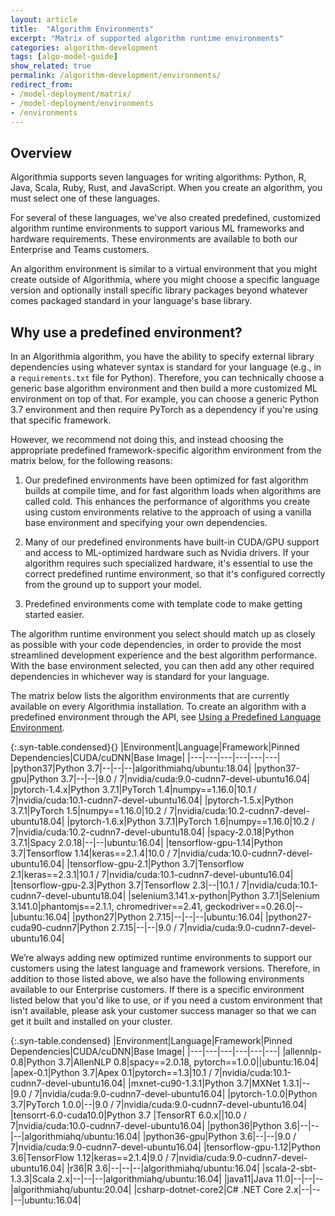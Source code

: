 ```yaml
---
layout: article
title:  "Algorithm Environments"
excerpt: "Matrix of supported algorithm runtime environments"
categories: algorithm-development
tags: [algo-model-guide]
show_related: true
permalink: /algorithm-development/environments/
redirect_from:
- /model-deployment/matrix/
- /model-deployment/environments
- /environments
---
```


## Overview
Algorithmia supports seven languages for writing algorithms: Python, R, Java, Scala, Ruby, Rust, and JavaScript. When you create an algorithm, you must select one of these languages.

For several of these languages, we've also created predefined, customized algorithm runtime environments to support various ML frameworks and hardware requirements. These environments are available to both our Enterprise and Teams customers.

An algorithm environment is similar to a virtual environment that you might create outside of Algorithmia, where you might choose a specific language version and optionally install specific library packages beyond whatever comes packaged standard in your language's base library.

## Why use a predefined environment?

In an Algorithmia algorithm, you have the ability to specify external library dependencies using whatever syntax is standard for your language (e.g., in a `requirements.txt` file for Python). Therefore, you can technically choose a generic base algorithm environment and then build a more customized ML environment on top of that. For example, you can choose a generic Python 3.7 environment and then require PyTorch as a dependency if you're using that specific framework.

However, we recommend not doing this, and instead choosing the appropriate predefined framework-specific algorithm environment from the matrix below, for the following reasons:

1. Our predefined environments have been optimized for fast algorithm builds at compile time, and for fast algorithm loads when algorithms are called cold. This enhances the performance of algorithms you create using custom environments relative to the approach of using a vanilla base environment and specifying your own dependencies.

2. Many of our predefined environments have built-in CUDA/GPU support and access to ML-optimized hardware such as Nvidia drivers. If your algorithm requires such specialized hardware, it's essential to use the correct predefined runtime environment, so that it's configured correctly from the ground up to support your model.

3. Predefined environments come with template code to make getting started easier.

The algorithm runtime environment you select should match up as closely as possible with your code dependencies, in order to provide the most streamlined development experience and the best algorithm performance. With the base environment selected, you can then add any other required dependencies in whichever way is standard for your language.

The matrix below lists the algorithm environments that are currently available on every Algorithmia installation. To create an algorithm with a predefined environment through the API, see [Using a Predefined Language Environment](https://training.algorithmia.com/enterprise-20-2-developing-python-algorithms-in-a-local-ide/698050#predefined-environment).

<div class="syn-styles-supported">
  <div class="syn-table-container scrollable-x" markdown="1">

{:.syn-table.condensed}{}
|Environment|Language|Framework|Pinned Dependencies|CUDA/cuDNN|Base Image|
|---|---|---|---|---|---|
|python37|Python 3.7|--|--|--|algorithmiahq/ubuntu:18.04|
|python37-gpu|Python 3.7|--|--|9.0 / 7|nvidia/cuda:9.0-cudnn7-devel-ubuntu16.04|
|pytorch-1.4.x|Python 3.7.1|PyTorch 1.4|numpy==1.16.0|10.1 / 7|nvidia/cuda:10.1-cudnn7-devel-ubuntu16.04|
|pytorch-1.5.x|Python 3.7.1|PyTorch 1.5|numpy==1.16.0|10.2 / 7|nvidia/cuda:10.2-cudnn7-devel-ubuntu18.04|
|pytorch-1.6.x|Python 3.7.1|PyTorch 1.6|numpy==1.16.0|10.2 / 7|nvidia/cuda:10.2-cudnn7-devel-ubuntu18.04|
|spacy-2.0.18|Python 3.7.1|Spacy 2.0.18|--|--|ubuntu:16.04|
|tensorflow-gpu-1.14|Python 3.7|Tensorflow 1.14|keras==2.1.4|10.0 / 7|nvidia/cuda:10.0-cudnn7-devel-ubuntu16.04|
|tensorflow-gpu-2.1|Python 3.7|Tensorflow 2.1|keras==2.3.1|10.1 / 7|nvidia/cuda:10.1-cudnn7-devel-ubuntu16.04|
|tensorflow-gpu-2.3|Python 3.7|Tensorflow 2.3|--|10.1 / 7|nvidia/cuda:10.1-cudnn7-devel-ubuntu18.04|
|selenium3.141.x-python|Python 3.7.1|Selenium 3.141.0|phantomjs==2.1.1, chromedriver==2.41, geckodriver==0.26.0|--|ubuntu:16.04|
|python27|Python 2.7.15|--|--|--|ubuntu:16.04|
|python27-cuda90-cudnn7|Python 2.7.15|--|--|9.0 / 7|nvidia/cuda:9.0-cudnn7-devel-ubuntu16.04|

  </div>
</div>


We’re always adding new optimized runtime environments to support our customers using the latest language and framework versions. Therefore, in addition to those listed above, we also have the following environments available to our Enterprise customers. If there is a specific environment listed below that you'd like to use, or if you need a custom environment that isn't available, please ask your customer success manager so that we can get it built and installed on your cluster.

<div class="syn-styles-supported">
  <div class="syn-table-container scrollable-x" markdown="1">

{:.syn-table.condensed}
|Environment|Language|Framework|Pinned Dependencies|CUDA/cuDNN|Base Image|
|---|---|---|---|---|---|
|allennlp-0.8|Python 3.7|AllenNLP 0.8|spacy==2.0.18, pytorch==1.0.0||ubuntu:16.04|
|apex-0.1|Python 3.7|Apex 0.1|pytorch==1.3|10.1 / 7|nvidia/cuda:10.1-cudnn7-devel-ubuntu16.04|
|mxnet-cu90-1.3.1|Python 3.7|MXNet 1.3.1|--|9.0 / 7|nvidia/cuda:9.0-cudnn7-devel-ubuntu16.04|
|pytorch-1.0.0|Python 3.7|PyTorch 1.0.0|--|9.0 / 7|nvidia/cuda:9.0-cudnn7-devel-ubuntu16.04|
|tensorrt-6.0-cuda10.0|Python 3.7 |TensorRT 6.0.x||10.0 / 7|nvidia/cuda:10.0-cudnn7-devel-ubuntu16.04|
|python36|Python 3.6|--|--|--|algorithmiahq/ubuntu:16.04|
|python36-gpu|Python 3.6|--|--|9.0 / 7|nvidia/cuda:9.0-cudnn7-devel-ubuntu16.04|
|tensorflow-gpu-1.12|Python 3.6|TensorFlow 1.12|keras==2.1.4|9.0 / 7|nvidia/cuda:9.0-cudnn7-devel-ubuntu16.04|
|r36|R 3.6|--|--|--|algorithmiahq/ubuntu:16.04|
|scala-2-sbt-1.3.3|Scala 2.x|--|--|--|algorithmiahq/ubuntu:16.04|
|java11|Java 11.0|--|--|--|algorithmiahq/ubuntu:20.04|
|csharp-dotnet-core2|C# .NET Core 2.x|--|--|--|ubuntu:16.04|

  </div>
</div>
